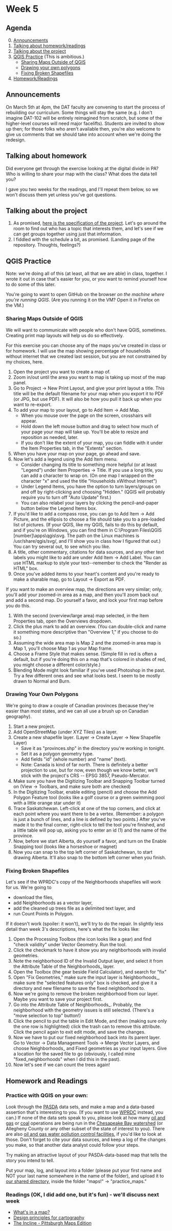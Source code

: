 # Week 5

## Agenda
0. [Announcements](#announcements)
1. [Talking about homework/readings](#readings)
2. [Talking about the project](#project)
3. [QGIS Practice](#qgis) (This is ambitious.)
    * [Sharing Maps Outside of QGIS](#qgis1)
    * [Drawing your own polygons](#qgis2)
    * [Fixing Broken Shapefiles](#qgis3)
4. [Homework/Readings](#homework)
 
## <span id="announcements">Announcements</span>

On March 5th at 4pm, the DAT faculty are convening to start the process of rebuilding our curriculum. Some things will stay the same (e.g. I don't imagine DAT-102 will be entirely reimagined from scratch, but some of the higher-level courses will need major facelifts). Students are invited to show up then; for those folks who aren't available then, you're also welcome to give us comments that we should take into account when we're doing the redesign. 

## <span id="readings">Talking about homework</span>

Did everyone get through the exercise looking at the digital divide in PA? Who is willing to share your map with the class? What does the data tell you?  

I gave you two weeks for the readings, and I'll repeat them below, so we won't discuss them yet unless you've got questions.

## <span id="project">Talking about the project</span>

1. As promised, [here is the specification of the project](../files/map_mini_project_specification.md). Let's go around the room to find out who has a topic that interests them, and let's see if we can get groups together using just that information. 
1. I fiddled with the schedule a bit, as promised. (Landing page of the repository. Thoughts, feelings?)

## <span id="qgis">QGIS Practice</span>
    
Note: we're doing all of this (at least, all that we are able) in class, together. I wrote it out in case that's easier for you, or you want to remind yourself how to do some of this later.

You're going to want to open GitHub on the browser _on the machine where you're running QGIS_. (Are you running it on the VM? Open it in Firefox on the VM.)

    
### <span id="qgis1">Sharing Maps Outside of QGIS</span>

We will want to communicate with people who don't have QGIS, sometimes. Creating print map layouts will help us do so effectively.

For this exercise you can choose any of the maps you've created in class or for homework. I will use the map showing percentage of households without internet that we created last session, but you are not constrained by my choices, here.

1. Open the project you want to create a map of.
1. Zoom in/out until the area you want to map is taking up most of the map panel.
1. Go to Project -> New Print Layout, and give your print layout a title. This title will be the default filename for your map when you export it to PDF (or JPG, but use PDF). It will also be how you pull it back up when you want to re-export.
1. To add your map to your layout, go to Add Item -> Add Map.
    * When you mouse over the page on the screen, crosshairs will appear.
    * Hold down the left mouse button and drag to select how much of your page your map will take up. You'll be able to resize and reposition as needed, later.
    * If you don't like the extent of your map, you can fiddle with it under the Item Properties tab, in the "Extents" section. 
1. When you have your map on your page, go ahead and save.
1. Now let's add a legend using the Add Item menu.
    * Consider changing its title to something more helpful (or at least "Legend") under Item Properties -> Title. If you use a long title, you can add a character to wrap on. (On one map I wrapped on the character "x" and used the title "Households xWithout Internet")
    * Under Legend Items, you have the option to turn layers/groups on and off by right-clicking and choosing "Hidden." (QGIS will probably require you to turn off "Auto Update" first.)
    * You can also relabel your layers by clicking the pencil-and-paper button below the Legend Items box.
1. If you'd like to add a compass rose, you can go to Add Item -> Add Picture, and the ellipsis to choose a file should take you to a pre-loaded list of pictures. (If your QGIS, like my QGIS, fails to do this by default, and if you're on Windows, you can find them in C:\Program Files\QGIS [number]\apps\qgis\svg. The path on the Linux machines is /usr/share/qgis/svg/, and I'll show you in class how I figured that out.) You can try several out, to see which you like.
1. A title, other commentary, citations for data sources, and any other text labels you might like to add are under Add Item -> Add Label. You can use HTML markup to style your text--remember to check the "Render as HTML" box.
1. Once you've added items to your heart's content and you're ready to make a sharable map, go to Layout -> Export as PDF.

If you want to make an overview map, the directions are very similar; only, you'll add your zoomed-in area as a map, and then you'll zoom back out and add a second map. Do yourself a favor, and lock your first map before you do this.

1. With the second (overview/large area) map selected, in the Item Properties tab, open the Overviews dropdown.
1. Click the plus mark to add an overview. (You can double-click and name it something more descriptive than "Overview 1," if you choose to do so.)
1. Assuming the wide area map is Map 2 and the zoomed-in area map is Map 1, you'll choose Map 1 as your Map frame.
1. Choose a Frame Style that makes sense. (Simple fill in red is often a default, but if you're doing this on a map that's colored in shades of red, you might choose a different color/style.)
1. Blending Mode might look familiar if you've used Photoshop in the past. Try a few different ones and see what looks best. I seem to be mostly drawn to Normal and Burn.


### <span id="qgis2">Drawing Your Own Polygons</span>

We're going to draw a couple of Canadian provinces (because they're easier than most states, and we can all use a brush up on Canadian geography).

1. Start a new project.
1. Add OpenStreetMap (under XYZ Tiles) as a layer.
1. Create a new shapefile layer. (Layer -> Create Layer -> New Shapefile Layer)
    * Save it as "provinces.shp" in the directory you're working in tonight.
    * Set it as a polygon geometry type.
    * Add fields "id" (whole number) and "name" (text).
    * Note: Canada is kind of far north. There is definitely a better projection to use, but for now, even though we know better, we'll stick with the project's CRS -- EPSG 3857, Pseudo-Mercator.
1. Make sure you have the Digitizing Toolbar and Snapping Toolbar turned on (View -> Toolbars, and make sure both are checked)
1. In the Digitizing Toolbar, enable editing (pencil) and choose the Add Polygon Feature tool (looks like a golf course or a green swimming pool with a little orange star under it)
1. Trace Saskatchewan. Left-click at one of the top corners, and click at each point where you want there to be a vertex. (Remember: a polygon is just a bunch of lines, and a line is defined by two points.) After you've made it to the final corner, right-click to tell the tool you're finished, and a little table will pop up, asking you to enter an id (1) and the name of the province.
1. Now, before we start Alberta, do yourself a favor, and turn on the Enable Snapping tool (looks like a horseshoe or magnet)
1. Now you can snap to the top left corner of Saskatchewan, to start drawing Alberta. It'll also snap to the bottom left corner when you finish.

### <span id="qgis3">Fixing Broken Shapefiles</span>

Let's see if the WPRDC's copy of the Neighborhoods shapefiles will work for us. We're going to

* download the files,
* add Neighborhoods as a vector layer,
* add the cleaned up trees file as a delimited text layer, and
* run Count Points in Polygon.

If it doesn't work (spoiler: it won't), we'll try to do the repair. In slightly less detail than week 3's descriptions, here's what the fix looks like:

1. Open the Processing Toolbox (the icon looks like a gear) and find "check validity" under Vector Geometry. Run the tool.
1. Click the checkmark to have it show you any neighborhoods with invalid geometries. 
1. Note the neighborhood ID of the Invalid Output layer, and select it from the Attribute Table of the Neighborhoods_ layer.
1. Open the Toolbox (the gear beside Field Calculator), and search for "fix"
1. Open "Fix Geometries," make sure the input layer is Neighborhoods_, make sure the "selected features only" box is checked, and give it a directory and new filename to save the fixed neighborhood to.
1. Now we're going to remove the broken neighborhood from our layer. Maybe you want to save your project first.
1. Go into the Attribute Table of Neighborhoods_. Probably, the neighborhood with the geometry issues is still selected. (There's a "move selection to top" button!)
1. Click the pencil to put the table in Edit Mode, and then (making sure only the one row is highlighted) click the trash can to remove this attribute. Click the pencil again to exit edit mode, and save the changes.
1. Now we have to put our fixed neighborhood back into its parent layer. Go to Vector -> Data Management Tools -> Merge Vector Layers, and choose Neighborhoods_ and Fixed geometries as your input layers. Give a location for the saved file to go (obviously, I called mine "fixed_neighborhoods" when I did this in the past).
1. Now let's see if we can count the trees again!


## <span id="homework">Homework and Readings</span>

### Practice with QGIS on your own:

Look through the [PASDA](http://www.pasda.psu.edu/) data sets, and make a map and a data-based assertion that's interesting to you. (If you want to use [WPRDC](https://data.wprdc.org/dataset) instead, you can.) If none of the data sets speak to you, please look at how many [oil and gas](http://www.pasda.psu.edu/uci/DataSummary.aspx?dataset=283) or [coal](http://www.pasda.psu.edu/uci/DataSummary.aspx?dataset=271) operations are being run in the [Chesapeake Bay watershed](http://www.pasda.psu.edu/uci/DataSummary.aspx?dataset=59) (or Allegheny County or any other subset of the state of interest to you). There are also [oil and gas water pollution control facilities](http://www.pasda.psu.edu/uci/DataSummary.aspx?dataset=284), if you'd like to look at those. Don't forget to cite your data sources, and keep a log of the changes you make, so that another data analyst could follow your steps. 

Try making an attractive layout of your PASDA-data-based map that tells the story you intend to tell. 

Put your map, log, and layout into a folder (please put your first name and NOT your last name somewhere in the name of the folder), and upload it to [our shared directory](https://acdccac-my.sharepoint.com/personal/edarsow_acd_ccac_edu/_layouts/15/onedrive.aspx?originalPath=aHR0cHM6Ly9hY2RjY2FjLW15LnNoYXJlcG9pbnQuY29tLzpmOi9nL3BlcnNvbmFsL2VkYXJzb3dfYWNkX2NjYWNfZWR1L0VrUzQzNF9LMVV4RnZjbDBQNEI5WjAwQnMwV2dkRjF1MDZpQTdKZFJxbEtXR2c%5FcnRpbWU9eko3alpIQ3gxMGc&viewid=e2ddbbdb%2D20ac%2D4c4b%2D9dff%2Db8735d690d4b&id=%2Fpersonal%2Fedarsow%5Facd%5Fccac%5Fedu%2FDocuments%2Fdata%5Fanalytics%2Fdat%5F201%5F20sp%5Fstudent%5Fwork), inside the folder "maps!" -> "practice_maps."

### Readings (OK, I did add one, but it's fun) - we'll discuss next week

* [What's in a map?](https://www.gislounge.com/whats-in-a-map/)
* [Design principles for cartography](https://www.esri.com/arcgis-blog/products/product/mapping/design-principles-for-cartography/)
* [The Incline - Pittsburgh Maps Edition](https://theincline.com/newsletter/2020-02-13-the-pittsburgh-maps-edition/)